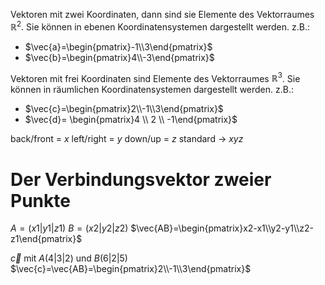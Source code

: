 Vektoren mit zwei Koordinaten, dann sind sie Elemente des Vektorraumes $\mathbb{R}^2$.
Sie können in ebenen Koordinatensystemen dargestellt werden.
z.B.:
- $\vec{a}=\begin{pmatrix}-1\\3\end{pmatrix}$
- $\vec{b}=\begin{pmatrix}4\\-3\end{pmatrix}$

Vektoren mit frei Koordinaten sind Elemente des Vektorraumes $\mathbb{R}^3$.
Sie können in räumlichen Koordinatensystemen dargestellt werden.
z.B.:
- $\vec{c}=\begin{pmatrix}2\\-1\\3\end{pmatrix}$
- $\vec{d}= \begin{pmatrix}4 \\ 2 \\ -1\end{pmatrix}$

back/front = $x$
left/right = $y$
down/up = $z$
standard -> $xyz$

# Der Verbindungsvektor zweier Punkte

$A=(x1|y1|z1)$
$B=(x2|y2|z2)$
$\vec{AB}=\begin{pmatrix}x2-x1\\y2-y1\\z2-z1\end{pmatrix}$

$\vec{c}$ mit $A(4|3|2)$ und $B(6|2|5)$
$\vec{c}=\vec{AB}=\begin{pmatrix}2\\-1\\3\end{pmatrix}$
